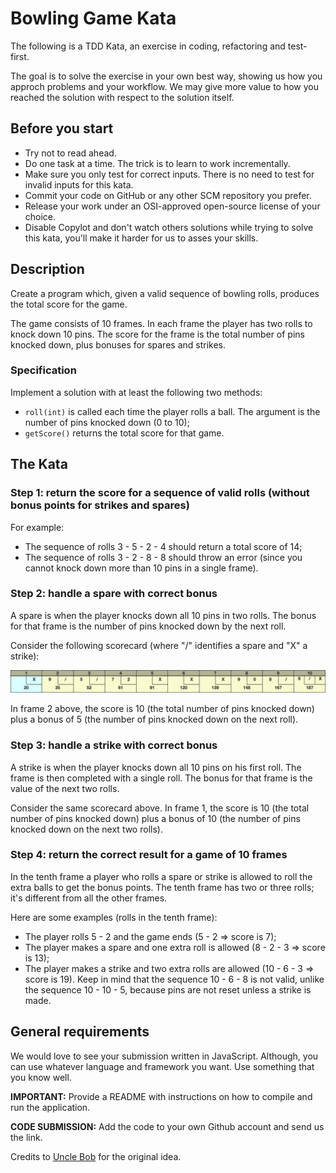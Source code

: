 # Bowling Game Kata
The following is a TDD Kata, an exercise in coding, refactoring and test-first.

The goal is to solve the exercise in your own best way, showing us how you approch problems and your workflow. We may give more value to how you reached the solution with respect to the solution itself.

## Before you start
* Try not to read ahead.
* Do one task at a time. The trick is to learn to work incrementally.
* Make sure you only test for correct inputs. There is no need to test for invalid inputs for this kata.
* Commit your code on GitHub or any other SCM repository you prefer.
* Release your work under an OSI-approved open-source license of your choice.
* Disable Copylot and don't watch others solutions while trying to solve this kata, you'll make it harder for us to asses your skills.

## Description
Create a program which, given a valid sequence of bowling rolls, produces the total score for the game.

The game consists of 10 frames. In each frame the player has two rolls to knock down 10 pins. The score for the frame is the total number of pins knocked down, plus bonuses for spares and strikes.

### Specification
Implement a solution with at least the following two methods:

* `roll(int)` is called each time the player rolls a ball. The argument is the number of pins knocked down (0 to 10);
* `getScore()` returns the total score for that game.

## The Kata

### Step 1: return the score for a sequence of valid rolls (without bonus points for strikes and spares)
For example:
* The sequence of rolls 3 - 5 - 2 - 4 should return a total score of 14;
* The sequence of rolls 3 - 2 - 8 - 8 should throw an error (since you cannot knock down more than 10 pins in a single frame).

### Step 2: handle a spare with correct bonus
A spare is when the player knocks down all 10 pins in two rolls. The bonus for that frame is the number of pins knocked down by the next roll.

Consider the following scorecard (where "/" identifies a spare and "X" a strike):

![Scorecard](scorecard.png)

In frame 2 above, the score is 10 (the total number of pins knocked down) plus a bonus of 5 (the number of pins knocked down on the next roll).

### Step 3: handle a strike with correct bonus
A strike is when the player knocks down all 10 pins on his first roll. The frame is then completed with a single roll. The bonus for that frame is the value of the next two rolls.

Consider the same scorecard above. In frame 1, the score is 10 (the total number of pins knocked down) plus a bonus of 10 (the number of pins knocked down on the next two rolls).

### Step 4: return the correct result for a game of 10 frames
In the tenth frame a player who rolls a spare or strike is allowed to roll the extra balls to get the bonus points. The tenth frame has two or three rolls; it's different from all the other frames.

Here are some examples (rolls in the tenth frame):
* The player rolls 5 - 2 and the game ends (5 - 2 => score is 7);
* The player makes a spare and one extra roll is allowed (8 - 2 - 3 => score is 13);
* The player makes a strike and two extra rolls are allowed (10 - 6 - 3 => score is 19). Keep in mind that the sequence 10 - 6 - 8 is not valid, unlike the sequence 10 - 10 - 5, because pins are not reset unless a strike is made. 

## General requirements
We would love to see your submission written in JavaScript. Although, you can use whatever language and framework you want. Use something that you know well.

**IMPORTANT:** Provide a README with instructions on how to compile and run the application.

**CODE SUBMISSION:** Add the code to your own Github account and send us the link.

Credits to [Uncle Bob](https://github.com/unclebob) for the original idea.

